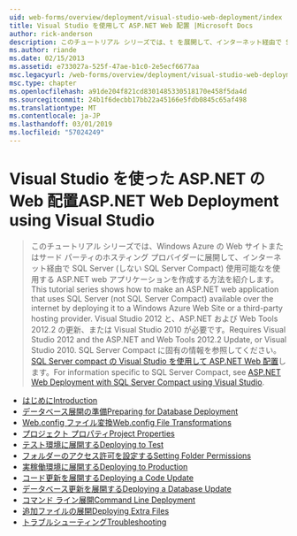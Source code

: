 ```yaml
---
uid: web-forms/overview/deployment/visual-studio-web-deployment/index
title: Visual Studio を使用して ASP.NET Web 配置 |Microsoft Docs
author: rick-anderson
description: このチュートリアル シリーズでは、t を展開して、インターネット経由で SQL Server (しない SQL Server Compact) 使用可能なを使用する ASP.NET web アプリケーションを作成する方法を紹介しています.
ms.author: riande
ms.date: 02/15/2013
ms.assetid: e733027a-525f-47ae-b1c0-2e5ecf6677aa
msc.legacyurl: /web-forms/overview/deployment/visual-studio-web-deployment
msc.type: chapter
ms.openlocfilehash: a91de204f821cd8301485330518170e458f5da4d
ms.sourcegitcommit: 24b1f6decbb17bb22a45166e5fdb0845c65af498
ms.translationtype: MT
ms.contentlocale: ja-JP
ms.lasthandoff: 03/01/2019
ms.locfileid: "57024249"
---
```

<a name="aspnet-web-deployment-using-visual-studio"></a><span data-ttu-id="b026f-103">Visual Studio を使った ASP.NET の Web 配置</span><span class="sxs-lookup"><span data-stu-id="b026f-103">ASP.NET Web Deployment using Visual Studio</span></span>
====================
> <span data-ttu-id="b026f-104">このチュートリアル シリーズでは、Windows Azure の Web サイトまたはサード パーティのホスティング プロバイダーに展開して、インターネット経由で SQL Server (しない SQL Server Compact) 使用可能なを使用する ASP.NET web アプリケーションを作成する方法を紹介します。</span><span class="sxs-lookup"><span data-stu-id="b026f-104">This tutorial series shows how to make an ASP.NET web application that uses SQL Server (not SQL Server Compact) available over the internet by deploying it to a Windows Azure Web Site or a third-party hosting provider.</span></span> <span data-ttu-id="b026f-105">Visual Studio 2012 と、ASP.NET および Web Tools 2012.2 の更新、または Visual Studio 2010 が必要です。</span><span class="sxs-lookup"><span data-stu-id="b026f-105">Requires Visual Studio 2012 and the ASP.NET and Web Tools 2012.2 Update, or Visual Studio 2010.</span></span> <span data-ttu-id="b026f-106">SQL Server Compact に固有の情報を参照してください。 [SQL Server compact の Visual Studio を使用して ASP.NET Web 配置](../../older-versions-getting-started/deployment-to-a-hosting-provider/deployment-to-a-hosting-provider-introduction-1-of-12.md)します。</span><span class="sxs-lookup"><span data-stu-id="b026f-106">For information specific to SQL Server Compact, see [ASP.NET Web Deployment with SQL Server Compact using Visual Studio](../../older-versions-getting-started/deployment-to-a-hosting-provider/deployment-to-a-hosting-provider-introduction-1-of-12.md).</span></span>


- [<span data-ttu-id="b026f-107">はじめに</span><span class="sxs-lookup"><span data-stu-id="b026f-107">Introduction</span></span>](introduction.md)
- [<span data-ttu-id="b026f-108">データベース展開の準備</span><span class="sxs-lookup"><span data-stu-id="b026f-108">Preparing for Database Deployment</span></span>](preparing-databases.md)
- [<span data-ttu-id="b026f-109">Web.config ファイル変換</span><span class="sxs-lookup"><span data-stu-id="b026f-109">Web.config File Transformations</span></span>](web-config-transformations.md)
- [<span data-ttu-id="b026f-110">プロジェクト プロパティ</span><span class="sxs-lookup"><span data-stu-id="b026f-110">Project Properties</span></span>](project-properties.md)
- [<span data-ttu-id="b026f-111">テスト環境に展開する</span><span class="sxs-lookup"><span data-stu-id="b026f-111">Deploying to Test</span></span>](deploying-to-iis.md)
- [<span data-ttu-id="b026f-112">フォルダーのアクセス許可を設定する</span><span class="sxs-lookup"><span data-stu-id="b026f-112">Setting Folder Permissions</span></span>](setting-folder-permissions.md)
- [<span data-ttu-id="b026f-113">実稼働環境に展開する</span><span class="sxs-lookup"><span data-stu-id="b026f-113">Deploying to Production</span></span>](deploying-to-production.md)
- [<span data-ttu-id="b026f-114">コード更新を展開する</span><span class="sxs-lookup"><span data-stu-id="b026f-114">Deploying a Code Update</span></span>](deploying-a-code-update.md)
- [<span data-ttu-id="b026f-115">データベース更新を展開する</span><span class="sxs-lookup"><span data-stu-id="b026f-115">Deploying a Database Update</span></span>](deploying-a-database-update.md)
- [<span data-ttu-id="b026f-116">コマンド ライン展開</span><span class="sxs-lookup"><span data-stu-id="b026f-116">Command Line Deployment</span></span>](command-line-deployment.md)
- [<span data-ttu-id="b026f-117">追加ファイルの展開</span><span class="sxs-lookup"><span data-stu-id="b026f-117">Deploying Extra Files</span></span>](deploying-extra-files.md)
- [<span data-ttu-id="b026f-118">トラブルシューティング</span><span class="sxs-lookup"><span data-stu-id="b026f-118">Troubleshooting</span></span>](troubleshooting.md)
